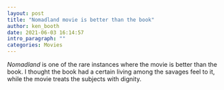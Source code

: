 ```yaml
---
layout: post
title: "Nomadland movie is better than the book"
author: ken_booth
date: 2021-06-03 16:14:57
intro_paragraph: ""
categories: Movies
---
```

*Nomadland* is one of the rare instances where the movie is better than the book. I thought the book had a certain living among the savages feel to it, while the movie treats the subjects with dignity.
